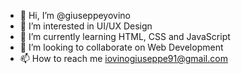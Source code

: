 - 👋 Hi, I’m @giuseppeyovino
- 👀 I’m interested in UI/UX Design
- 🌱 I’m currently learning HTML, CSS and JavaScript
- 💞️ I’m looking to collaborate on Web Development
- 📫 How to reach me iovinogiuseppe91@gmail.com

<!---
giuseppeyovino/giuseppeyovino is a ✨ special ✨ repository because its `README.md` (this file) appears on your GitHub profile.
You can click the Preview link to take a look at your changes.
--->
